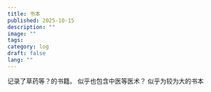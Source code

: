 ```yaml
---
title: 书本
published: 2025-10-15
description: ""
image: ""
tags:
category: log
draft: false
lang: ""
---
```

记录了草药等？的书籍。
似乎也包含中医等医术？
似乎为较为大的书本